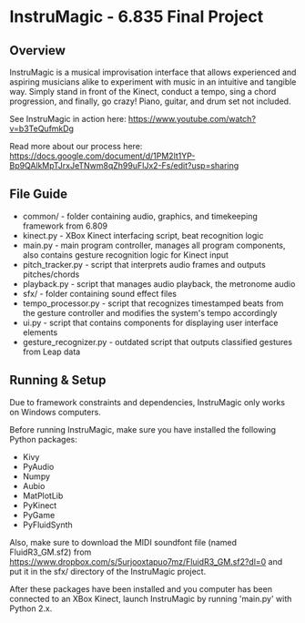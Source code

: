 # InstruMagic - 6.835 Final Project

## Overview

InstruMagic is a musical improvisation interface that allows experienced and aspiring musicians alike to experiment with music in an intuitive and tangible way. Simply stand in front of the Kinect, conduct a tempo, sing a chord progression, and finally, go crazy! Piano, guitar, and drum set not included.

See InstruMagic in action here: https://www.youtube.com/watch?v=b3TeQufmkDg

Read more about our process here: https://docs.google.com/document/d/1PM2lt1YP-Bp9QAlkMpTJrxJeTNwm8qZh99uFIJx2-Fs/edit?usp=sharing

## File Guide

- common/ - folder containing audio, graphics, and timekeeping framework from 6.809
- kinect.py - XBox Kinect interfacing script, beat recognition logic
- main.py - main program controller, manages all program components, also contains gesture recognition logic for Kinect input
- pitch_tracker.py - script that interprets audio frames and outputs pitches/chords
- playback.py - script that manages audio playback, the metronome audio
- sfx/ - folder containing sound effect files
- tempo_processor.py - script that recognizes timestamped beats from the gesture controller and modifies the system's tempo accordingly
- ui.py - script that contains components for displaying user interface elements
- gesture_recognizer.py - outdated script that outputs classified gestures from Leap data

## Running & Setup

Due to framework constraints and dependencies, InstruMagic only works on Windows computers.

Before running InstruMagic, make sure you have installed the following Python packages:
- Kivy
- PyAudio
- Numpy
- Aubio
- MatPlotLib
- PyKinect
- PyGame
- PyFluidSynth

Also, make sure to download the MIDI soundfont file (named FluidR3_GM.sf2) from https://www.dropbox.com/s/5urjooxtapuo7mz/FluidR3_GM.sf2?dl=0 and put it in the sfx/ directory of the InstruMagic project.

After these packages have been installed and you computer has been connected to an XBox Kinect, launch InstruMagic by running 'main.py' with Python 2.x.
